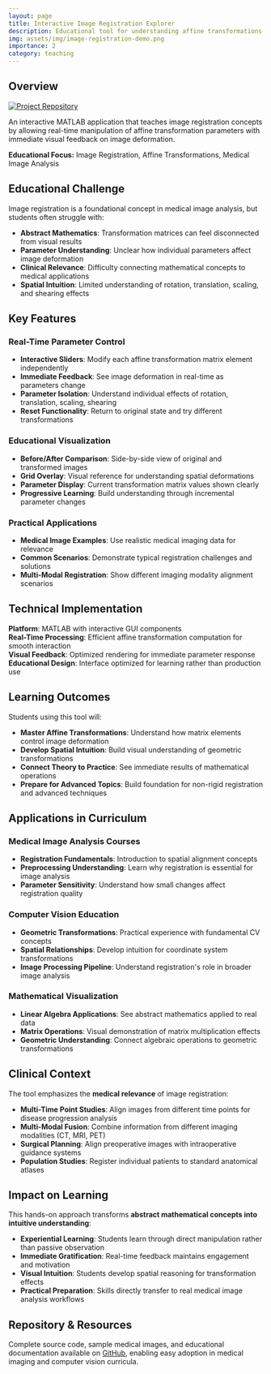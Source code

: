 ```yaml
---
layout: page
title: Interactive Image Registration Explorer
description: Educational tool for understanding affine transformations through real-time image manipulation
img: assets/img/image-registration-demo.png
importance: 2
category: teaching
---
```


## Overview

[![Project Repository](https://img.shields.io/badge/GitHub-Repository-blue?style=flat-square&logo=github)](https://github.com/amithjkamath/image-registration)

An interactive MATLAB application that teaches image registration concepts by allowing real-time manipulation of affine transformation parameters with immediate visual feedback on image deformation.

**Educational Focus:** Image Registration, Affine Transformations, Medical Image Analysis

## Educational Challenge

Image registration is a foundational concept in medical image analysis, but students often struggle with:

- **Abstract Mathematics**: Transformation matrices can feel disconnected from visual results
- **Parameter Understanding**: Unclear how individual parameters affect image deformation
- **Clinical Relevance**: Difficulty connecting mathematical concepts to medical applications
- **Spatial Intuition**: Limited understanding of rotation, translation, scaling, and shearing effects

## Key Features

### Real-Time Parameter Control
- **Interactive Sliders**: Modify each affine transformation matrix element independently
- **Immediate Feedback**: See image deformation in real-time as parameters change
- **Parameter Isolation**: Understand individual effects of rotation, translation, scaling, shearing
- **Reset Functionality**: Return to original state and try different transformations

### Educational Visualization
- **Before/After Comparison**: Side-by-side view of original and transformed images
- **Grid Overlay**: Visual reference for understanding spatial deformations
- **Parameter Display**: Current transformation matrix values shown clearly
- **Progressive Learning**: Build understanding through incremental parameter changes

### Practical Applications
- **Medical Image Examples**: Use realistic medical imaging data for relevance
- **Common Scenarios**: Demonstrate typical registration challenges and solutions
- **Multi-Modal Registration**: Show different imaging modality alignment scenarios

## Technical Implementation

**Platform**: MATLAB with interactive GUI components  
**Real-Time Processing**: Efficient affine transformation computation for smooth interaction  
**Visual Feedback**: Optimized rendering for immediate parameter response  
**Educational Design**: Interface optimized for learning rather than production use

## Learning Outcomes

Students using this tool will:
- **Master Affine Transformations**: Understand how matrix elements control image deformation
- **Develop Spatial Intuition**: Build visual understanding of geometric transformations
- **Connect Theory to Practice**: See immediate results of mathematical operations
- **Prepare for Advanced Topics**: Build foundation for non-rigid registration and advanced techniques

## Applications in Curriculum

### Medical Image Analysis Courses
- **Registration Fundamentals**: Introduction to spatial alignment concepts
- **Preprocessing Understanding**: Learn why registration is essential for image analysis
- **Parameter Sensitivity**: Understand how small changes affect registration quality

### Computer Vision Education
- **Geometric Transformations**: Practical experience with fundamental CV concepts
- **Spatial Relationships**: Develop intuition for coordinate system transformations
- **Image Processing Pipeline**: Understand registration's role in broader image analysis

### Mathematical Visualization
- **Linear Algebra Applications**: See abstract mathematics applied to real data
- **Matrix Operations**: Visual demonstration of matrix multiplication effects
- **Geometric Understanding**: Connect algebraic operations to geometric transformations

## Clinical Context

The tool emphasizes the **medical relevance** of image registration:

- **Multi-Time Point Studies**: Align images from different time points for disease progression analysis
- **Multi-Modal Fusion**: Combine information from different imaging modalities (CT, MRI, PET)
- **Surgical Planning**: Align preoperative images with intraoperative guidance systems
- **Population Studies**: Register individual patients to standard anatomical atlases

## Impact on Learning

This hands-on approach transforms **abstract mathematical concepts into intuitive understanding**:

- **Experiential Learning**: Students learn through direct manipulation rather than passive observation
- **Immediate Gratification**: Real-time feedback maintains engagement and motivation
- **Visual Intuition**: Students develop spatial reasoning for transformation effects
- **Practical Preparation**: Skills directly transfer to real medical image analysis workflows

## Repository & Resources

Complete source code, sample medical images, and educational documentation available on [GitHub](https://github.com/amithjkamath/image-registration), enabling easy adoption in medical imaging and computer vision curricula.

